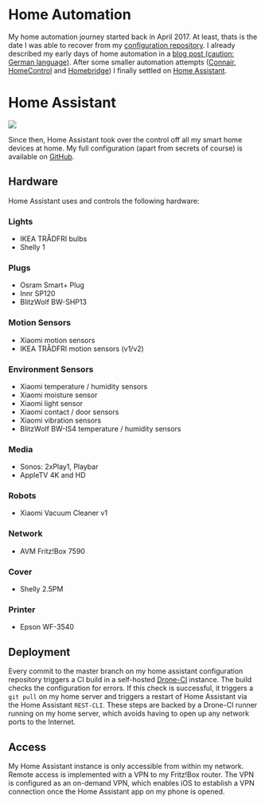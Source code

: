 # Home Automation

My home automation journey started back in April 2017. At least, thats is the date I was able to recover from my [configuration repository](https://github.com/TribuneX/home_assistant). I already described my early days of home automation in a [blog post (caution: German language)](https://bleidner.me/blog/2018-01-01_home-automation-history/). 
After some smaller automation attempts ([Connair](http://www.l3x.de/connair/), [HomeControl](https://github.com/brutella/hc) and [Homebridge](https://homebridge.io)) I finally settled on [Home Assistant](https://www.home-assistant.io). 

# Home Assistant

![](https://www.home-assistant.io/images/home-assistant-logo.svg)

Since then, Home Assistant took over the control off all my smart home devices at home. My full configuration (apart from secrets of course) is available on [GitHub](https://github.com/TribuneX/home_assistant).

## Hardware

Home Assistant uses and controls the following hardware:

### Lights 
* IKEA TRÅDFRI bulbs
* Shelly 1

### Plugs
* Osram Smart+ Plug
* Innr SP120
* BlitzWolf BW-SHP13

### Motion Sensors
* Xiaomi motion sensors
* IKEA TRÅDFRI motion sensors (v1/v2)

### Environment Sensors
* Xiaomi temperature / humidity sensors
* Xiaomi moisture sensor
* Xiaomi light sensor
* Xiaomi contact / door sensors
* Xiaomi vibration sensors
* BlitzWolf BW-IS4 temperature / humidity sensors

### Media
* Sonos: 2xPlay1, Playbar
* AppleTV 4K and HD

### Robots
* Xiaomi Vacuum Cleaner v1

### Network
* AVM Fritz!Box 7590

### Cover
* Shelly 2.5PM

### Printer
* Epson WF-3540


## Deployment

Every commit to the master branch on my home assistant configuration repository triggers a CI build in a self-hosted [Drone-CI](https://www.drone.io) instance. The build checks the configuration for errors. If this check is successful, it triggers a `git pull` on my home server and triggers a restart of Home Assistant via the Home Assistant `REST-CLI`.
These steps are backed by a Drone-CI runner running on my home server, which avoids having to open up any network ports to the Internet.

## Access

My Home Assistant instance is only accessible from within my network. Remote access is implemented with a VPN to my Fritz!Box router. The VPN is configured as an on-demand VPN, which enables iOS to establish a VPN connection once the Home Assistant app on my phone is opened.
